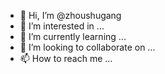 - 👋 Hi, I’m @zhoushugang
- 👀 I’m interested in ...
- 🌱 I’m currently learning ...
- 💞️ I’m looking to collaborate on ...
- 📫 How to reach me ...

<!---
zhoushugang/zhoushugang is a ✨ special ✨ repository because its `README.md` (this file) appears on your GitHub profile.
You can click the Preview link to take a look at your changes.
--->
